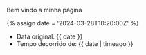 ---
---

Bem vindo a minha página

{% assign date = '2024-03-28T10:20:00Z' %}

- Data original: {{ date }}
- Tempo decorrido de: {{ date | timeago }}